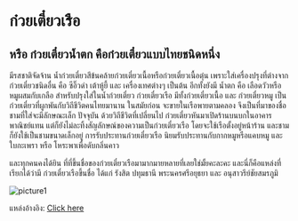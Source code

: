
# ก๋วยเตี๋ยวเรือ

## หรือ ก๋วยเตี๋ยวน้ำตก คือก๋วยเตี๋ยวแบบไทยชนิดหนึ่ง

มีรสชาติจัดจ้าน น้ำก๋วยเตี๋ยวสีข้นคล้ายก๋วยเตี๋ยวเนื้อหรือก๋วยเตี๋ยวเนื้อตุ๋น เพราะใส่เครื่องปรุงที่ต่างจากก๋วยเตี๋ยวชนิดอื่น คือ ซีอิ๊วดำ เต้าหู้ยี้ และ เครื่องเทศต่างๆ เป็นต้น อีกทั้งยังมี น้ำตก คือ เลือดวัวหรือหมูผสมกับเกลือ สำหรับปรุงใส่ในน้ำก๋วยเตี๋ยว ก๋วยเตี๋ยวเรือ มีทั้งก๋วยเตี๋ยวเนื้อ และ ก๋วยเตี๋ยวหมู เป็นก๋วยเตี๋ยวที่ผูกพันกับวิถีชีวิตคนไทยมานาน ในสมัยก่อน จะขายในเรือพายตามคลอง จึงเป็นที่มาของชื่อ ชามที่ใส่จะมีลักษณะเล็ก ปัจจุบัน ด้วยวิถีชีวิตที่เปลี่ยนไป ก๋วยเตี๋ยวหันมาเปิดร้านบนบกในอาคารพาณิชย์แทน แต่ก็ยังไม่ละทิ้งสัญลักษณ์ของความเป็นก๋วยเตี๋ยวเรือ โดยจะใช้เรือตั้งอยู่หน้าร้าน และชามก็ยังใช้เป็นชามขนาดเล็กอยู่ การรับประทานก๋วยเตี๋ยวเรือ นิยมรับประทานกับกากหมูหรือแคบหมู และ ใบกะเพรา หรือ โหระพาเพื่อดับกลิ่นคาว

และทุกคนคงได้ยิน ที่ที่ขึ้นชื่อของก๋วยเตี๋ยวเรือมามากมายหลายที่เลยใช่มั้ยคะละคะ และนี่ก็คือแหล่งที่เรียกได้ว่ามี ก๋วยเตี๋ยวเรือขึ้นชื่อ ได้แก่ รังสิต ปทุมธานี พระนครศรีอยุธยา และ อนุสาวรีย์ชัยสมรภูมิ

![picture1](https://scontent.fbkk5-7.fna.fbcdn.net/v/t39.30808-6/284020071_112603211459393_1976322225346634719_n.jpg?stp=dst-jpg_p552x414&_nc_cat=108&ccb=1-7&_nc_sid=8bfeb9&_nc_eui2=AeHUzPW8egKeoES6VuIDmqBtqXWbBHo1Vs6pdZsEejVWzj7ez7V7vBjkfeY7amuRAXY6yESAgOwDqopx0wRZcw5B&_nc_ohc=Toa6WwbRJP0AX-3rAe4&_nc_oc=AQmFV0p9y6Ghgihvf5ml2G_gWVDRKVPgRuCdA_6nhz_-tVK60eTkshsjDR05rW38sCXYbM6u73g0qOb5gF6HXZ4T&_nc_ht=scontent.fbkk5-7.fna&oh=00_AT9H0tc8_orCui5PF4EUCIjbhTsTKEsfTwGZiW3ks6XRfg&oe=6294FA59)

แหล่งอ้างอิง: [Click here](https://weerayutgamecom.wordpress.com/%E0%B8%9B%E0%B8%A3%E0%B8%B0%E0%B8%A7%E0%B8%B1%E0%B8%95%E0%B8%B4%E0%B8%81%E0%B9%8B%E0%B8%A7%E0%B8%A2%E0%B9%80%E0%B8%95%E0%B8%B5%E0%B9%8B%E0%B8%A2%E0%B8%A7%E0%B9%80%E0%B8%A3%E0%B8%B7%E0%B8%AD/?fbclid=IwAR2G-Em2NSYVBj8WJelsYbOxyCgeryinyQ0wqGL288Wk-7_BBoZmjVpBlvo)
